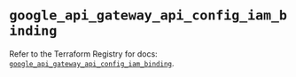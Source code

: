 # `google_api_gateway_api_config_iam_binding`

Refer to the Terraform Registry for docs: [`google_api_gateway_api_config_iam_binding`](https://registry.terraform.io/providers/hashicorp/google-beta/6.18.1/docs/resources/google_api_gateway_api_config_iam_binding).
